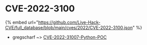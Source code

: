 # CVE-2022-3100
{% embed url="https://github.com/Live-Hack-CVE/full_database/blob/main/cves/2022/CVE-2022-3100.json" %}

* gregscharf ~> [CVE-2022-31007-Python-POC](https://www.alice-snow.ru/2022/database/cve-2022-3100/cve-2022-31007-python-poc-gregscharf)